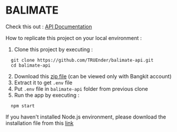 # BALIMATE

Check this out : [API Documentation](https://docs.google.com/document/d/1SFTBoBo30kW263H4y3JMn43nyNoGhMoSBQc7AmzYBdg/edit?usp=sharing)

How to replicate this project on your local environment :
1. Clone this project by executing :
```
  git clone https://github.com/TRUEnder/balimate-api.git
  cd balimate-api
```
2. Download this [zip file](https://drive.google.com/file/d/1K-oc_2Fwicl7okEwvbw0tMCpgOFnNzzS/view?usp=sharing) (can be viewed only with Bangkit account)
3. Extract it to get `.env` file
4. Put `.env` file in `balimate-api` folder from previous clone
5. Run the app by executing :
```
  npm start
```
If you haven't installed Node.js environment, please download the installation file from this [link](https://nodejs.org/en/download)
